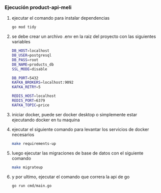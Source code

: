 ### Ejecución product-api-meli


    
1. ejecutar el comando para instalar dependencias
    
    ```bash
    go mod tidy 
    ```
    
2. se debe crear un archivo .env en la raiz del proyecto con las siguientes variables 
    
    ```bash
    DB_HOST=localhost
    DB_USER=postgresql
    DB_PASS=root
    DB_NAME=products_db
    SSL_MODE=disable
    
    DB_PORT=5432
    KAFKA_BROKERS=localhost:9092
    KAFKA_RETRY=5
    
    REDIS_HOST=localhost
    REDIS_PORT=6379
    KAFKA_TOPIC=price
    ```
    
3. iniciar docker, puede ser docker desktop o simplemente estar ejecutando docker en tu maquina
4. ejecutar el siguiente comando para levantar los servicios de docker necesarios
    
    ```bash
    make requirements-up
    ```
    
5. luego ejecutar las migraciones de base de datos con el siguiente comando 
    
    ```bash
    make migrateup
    ```
    
6. y por ultimo, ejecutar el comando que correra la api de go
    
    ```bash
    go run cmd/main.go
    ```
